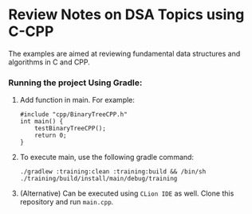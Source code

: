 # Review Notes on DSA Topics using C-CPP

The examples are aimed at reviewing fundamental data structures and algorithms in C and CPP.

### Running the project Using Gradle:

1. Add function in main.
For example:
    ```
    #include "cpp/BinaryTreeCPP.h"
    int main() {
        testBinaryTreeCPP();
        return 0;
    }
    ```

2. To execute main, use the following gradle command:
    ```console
    ./gradlew :training:clean :training:build && /bin/sh ./training/build/install/main/debug/training
    ```
   
3. (Alternative) Can be executed using `CLion IDE` as well. Clone this repository and run `main.cpp`.